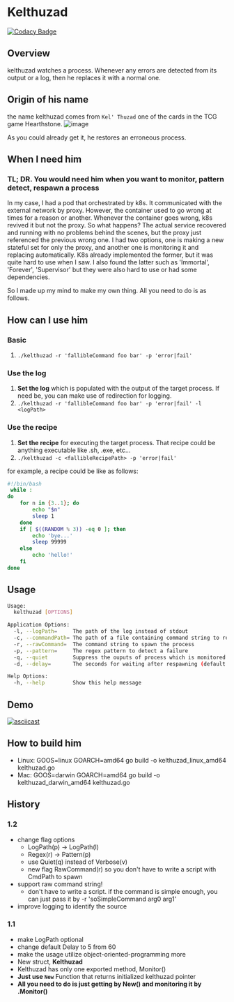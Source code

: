 # Kelthuzad

[![Codacy Badge](https://api.codacy.com/project/badge/Grade/44732a4109fc47aa95941431221cbf20)](https://www.codacy.com/app/0xF4D3C0D3/kelthuzad?utm_source=github.com&amp;utm_medium=referral&amp;utm_content=0xF4D3C0D3/kelthuzad&amp;utm_campaign=Badge_Grade)

## Overview

kelthuzad watches a process. Whenever any errors are detected from its output or a log, then he replaces it with a normal one.

## Origin of his name

the name kelthuzad comes from `Kel' Thuzad` one of the cards in the TCG game Hearthstone.
![image](https://user-images.githubusercontent.com/19762154/56653541-d08e7480-66c8-11e9-9241-dd67a480309f.png)

As you could already get it, he restores an erroneous process.

## When I need him

### TL; DR. You would need him when you want to monitor, pattern detect, respawn a process

In my case, I had a pod that orchestrated by k8s. It communicated with the external network by proxy. However, the container used to go wrong at times for a reason or another. Whenever the container goes wrong, k8s revived it but not the proxy. So what happens? The actual service recovered and running with no problems behind the scenes, but the proxy just referenced the previous wrong one. I had two options, one is making a new stateful set for only the proxy, and another one is monitoring it and replacing automatically. K8s already implemented the former, but it was quite hard to use when I saw. I also found the latter such as 'Immortal', 'Forever', 'Supervisor' but they were also hard to use or had some dependencies.

So I made up my mind to make my own thing. All you need to do is as follows.

## How can I use him

### Basic

1. `./kelthuzad -r 'fallibleCommand foo bar' -p 'error|fail'`

### Use the log

1. **Set the log** which is populated with the output of the target process. If need be, you can make use of redirection for logging.
2. `./kelthuzad -r 'fallibleCommand foo bar' -p 'error|fail' -l <logPath>`

### Use the recipe

1. **Set the recipe** for executing the target process. That recipe could be anything executable like .sh, .exe, etc...
2. `./kelthuzad -c <fallibleRecipePath> -p 'error|fail'`

for example, a recipe could be like as follows:

```sh
#!/bin/bash
 while :
do
    for n in {3..1}; do
        echo "$n"
        sleep 1
    done
    if [ $((RANDOM % 3)) -eq 0 ]; then
        echo 'bye...'
        sleep 99999
    else
        echo 'hello!'
    fi
done
```

## Usage

```sh
Usage:
  kelthuzad [OPTIONS]

Application Options:
  -l, --logPath=     The path of the log instead of stdout
  -c, --commandPath= The path of a file containing command string to respawn the process
  -r, --rawCommand=  The command string to spawn the process
  -p, --pattern=     The regex pattern to detect a failure
  -q, --quiet        Suppress the ouputs of process which is monitored
  -d, --delay=       The seconds for waiting after respawning (default: 5)

Help Options:
  -h, --help         Show this help message
```

## Demo

[![asciicast](https://asciinema.org/a/242769.svg)](https://asciinema.org/a/242769)

## How to build him

- Linux: GOOS=linux GOARCH=amd64 go build -o kelthuzad_linux_amd64 kelthuzad.go
- Mac: GOOS=darwin GOARCH=amd64 go build -o kelthuzad_darwin_amd64 kelthuzad.go

## History

### 1.2

- change flag options
    - LogPath(p) -> LogPath(l)
    - Regex(r) -> Pattern(p)
    - use Quiet(q) instead of Verbose(v)
    - new flag RawCommand(r) so you don't have to write a script with CmdPath to spawn
- support raw command string!
    - don't have to write a script. if the command is simple enough, you can just pass it by -r 'soSimpleCommand arg0 arg1'
- improve logging to identify the source

### 1.1

- make LogPath optional
- change default Delay to 5 from 60
- make the usage utilize object-oriented-programming more
- New struct, **Kelthuzad**
- Kelthuzad has only one exported method, Monitor()
- **Just use `New`** Function that returns initialized kelthuzad pointer
- **All you need to do is just getting by New() and monitoring it by .Monitor()**

